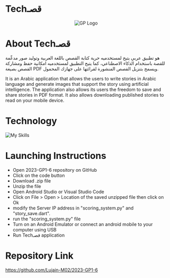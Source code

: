 # Techقصـ
<p align="center">
  <img src="https://github.com/Lujain-M02/2023-GP1-6/assets/119123675/63f37a60-83ab-494f-9d53-6b96969e4317" alt="GP Logo">
</p>


# About Techقصـ
هو تطبيق عربي يتيح لمستخدميه حرية كتابة القصص باللغة العربية وتوليد صور مدعِّمة للقصة باستخدام الذكاء الاصطناعي، كما يتيح التطبيق لمستخدميه امكانية حفظ ومشاركة القصص بصيغة PDF  ويسمح بتنزيل القصص المنشورة لقرائتها على جهازك المحمول.

It is an Arabic application that allows the users to write stories in Arabic language and generate images that support the story using artificial intelligence. The application also allows its users the freedom to save and share stories in PDF format. It also allows downloading published stories to read on your mobile device.


# Technology
![My Skills](https://skillicons.dev/icons?i=dart,flutter,gcp,firebase,flask,py)

# Launching Instructions
- Open 2023-GP1-6 repository on GitHub
- Click on the code button
- Download .zip file
- Unzip the file
- Open Android Studio or Visual Studio Code
- Click on File > Open > Location of the saved unzipped file then click on Ok
- modify the Server IP address in "scoring_system.py" and "story_save.dart".
- run the "scoring_system.py" file
- Turn on an Android Emulator or connect an android mobile to your computer using USB
- Run Techقصـ application

# Repository Link
https://github.com/Lujain-M02/2023-GP1-6

